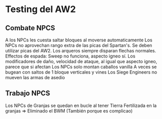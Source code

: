 # Testing del AW2

## Combate NPCS

A los NPCs les cuesta saltar bloques al moverse automaticamente
Los NPCs no aprovechan rango extra de las picas del Spartan's. Se deben utilizar picas del AW2.
Los arqueros siempre disparan flechas normales.
Effectos de espada: Sweep no funciona, aspecto igneo sí.
Los modificadores de daño, velocidad de ataque, al igual que aspecto igneo, parece que si afectan
Los NPCs solo montan caballos vanilla
A veces se bugean con saltos de 1 bloque verticales y vines
Los Siege Engineers no mueven las armas de asedio


## Trabajo NPCS

Los NPCs de Granjas se quedan en bucle al tener Tierra Fertilizada en la granjas => Eliminado el BWM (También porque es complicao)